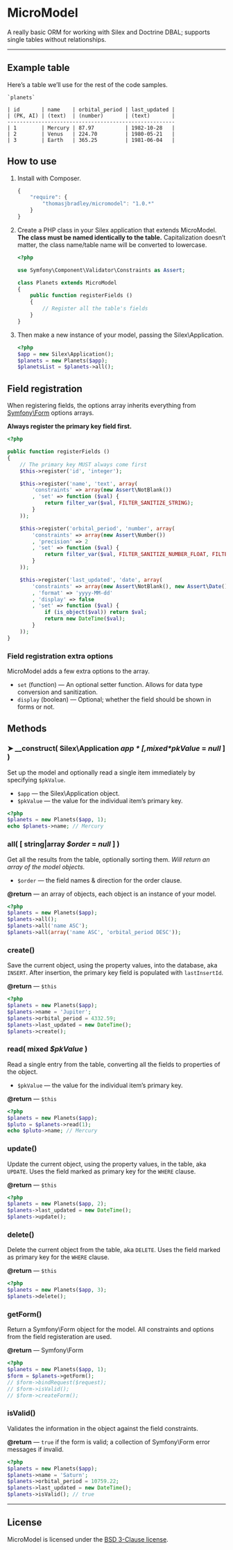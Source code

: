 # MicroModel

A really basic ORM for working with Silex and Doctrine DBAL;
supports single tables without relationships.

***

## Example table

Here’s a table we’ll use for the rest of the code samples.

	`planets`

	| id       | name    | orbital_period | last_updated |
	| (PK, AI) | (text)  | (number)       | (text)       |
	------------------------------------------------------
	| 1        | Mercury | 87.97          | 1982-10-28   |
	| 2        | Venus   | 224.70         | 1980-05-21   |
	| 3        | Earth   | 365.25         | 1981-06-04   |

## How to use

1. Install with Composer.

	```js
	{
		"require": {
			"thomasjbradley/micromodel": "1.0.*"
		}
	}
	```

2. Create a PHP class in your Silex application that extends MicroModel.
	**The class must be named identically to the table.**
	Capitalization doesn’t matter, the class name/table name will be converted to lowercase.

	```php
	<?php

	use Symfony\Component\Validator\Constraints as Assert;

	class Planets extends MicroModel
	{
		public function registerFields ()
		{
			// Register all the table's fields
		}
	}
	```

3. Then make a new instance of your model, passing the Silex\Application.

	```php
	<?php
	$app = new Silex\Application();
	$planets = new Planets($app);
	$planetsList = $planets->all();
	```

## Field registration

When registering fields,
the options array inherits everything from [Symfony\Form](http://symfony.com/doc/current/book/forms.html) options arrays.

**Always register the primary key field first.**

```php
<?php

public function registerFields ()
{
	// The primary key MUST always come first
	$this->register('id', 'integer');

	$this->register('name', 'text', array(
		'constraints' => array(new Assert\NotBlank())
		, 'set' => function ($val) {
			return filter_var($val, FILTER_SANITIZE_STRING);
		}
	));

	$this->register('orbital_period', 'number', array(
		'constraints' => array(new Assert\Number())
		, 'precision' => 2
		, 'set' => function ($val) {
			return filter_var($val, FILTER_SANITIZE_NUMBER_FLOAT, FILTER_FLAG_ALLOW_FRACTION);
		}
	));

	$this->register('last_updated', 'date', array(
		'constraints' => array(new Assert\NotBlank(), new Assert\Date())
		, 'format' => 'yyyy-MM-dd'
		, 'display' => false
		, 'set' => function ($val) {
			if (is_object($val)) return $val;
			return new DateTime($val);
		}
	));
}
```

### Field registration extra options

MicroModel adds a few extra options to the array.

- `set` (function) — An optional setter function.
	Allows for data type conversion and sanitization.
- `display` (boolean) — Optional; whether the field should be shown in forms or not.

## Methods

### ➤ __construct( Silex\Application *$app* [, mixed *$pkValue* = *null* ] )

Set up the model and optionally read a single item immediately by specifying `$pkValue`.

- `$app` — the Silex\Application object.
- `$pkValue` — the value for the individual item’s primary key.

```php
<?php
$planets = new Planets($app, 1);
echo $planets->name; // Mercury
```

### all( [ string|array *$order* = *null* ] )

Get all the results from the table, optionally sorting them.
*Will return an array of the model objects.*

- `$order` — the field names & direction for the order clause.

**@return** — an array of objects, each object is an instance of your model.

```php
<?php
$planets = new Planets($app);
$planets->all();
$planets->all('name ASC');
$planets->all(array('name ASC', 'orbital_period DESC'));
```

### create()

Save the current object, using the property values, into the database, aka `INSERT`.
After insertion, the primary key field is populated with `lastInsertId`.

**@return** — `$this`

```php
<?php
$planets = new Planets($app);
$planets->name = 'Jupiter';
$planets->orbital_period = 4332.59;
$planets->last_updated = new DateTime();
$planets->create();
```

### read( mixed *$pkValue* )

Read a single entry from the table, converting all the fields to properties of the object.

- `$pkValue` — the value for the individual item’s primary key.

**@return** — `$this`

```php
<?php
$planets = new Planets($app);
$pluto = $planets->read(1);
echo $pluto->name; // Mercury
```

### update()

Update the current object, using the property values, in the table, aka `UPDATE`.
Uses the field marked as primary key for the `WHERE` clause.

**@return** — `$this`

```php
<?php
$planets = new Planets($app, 2);
$planets->last_updated = new DateTime();
$planets->update();
```

### delete()

Delete the current object from the table, aka `DELETE`.
Uses the field marked as primary key for the `WHERE` clause.

**@return** — `$this`

```php
<?php
$planets = new Planets($app, 3);
$planets->delete();
```

### getForm()

Return a Symfony\Form object for the model.
All constraints and options from the field registeration are used.

**@return** — Symfony\Form

```php
<?php
$planets = new Planets($app, 1);
$form = $planets->getForm();
// $form->bindRequest($request);
// $form->isValid();
// $form->createForm();
```

### isValid()

Validates the information in the object against the field constraints.

**@return** — `true` if the form is valid; a collection of Symfony\Form error messages if invalid.

```php
<?php
$planets = new Planets($app);
$planets->name = 'Saturn';
$planets->orbital_period = 10759.22;
$planets->last_updated = new DateTime();
$planets->isValid(); // true
```

***

## License

MicroModel is licensed under the [BSD 3-Clause license](https://github.com/thomasjbradley/micromodel/blob/master/BSD-3-CLAUSE-LICENSE.txt).
